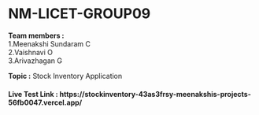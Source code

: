 # NM-LICET-GROUP09
<b>Team members : <br></b>
1.Meenakshi Sundaram C <br>
2.Vaishnavi O <br>
3.Arivazhagan G <br>

<b>Topic :</b> Stock Inventory Application

<h4>Live Test Link : https://stockinventory-43as3frsy-meenakshis-projects-56fb0047.vercel.app/</h4>
              
